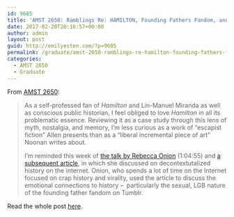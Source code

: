 ```yaml
---
id: 9685
title: 'AMST 2650: Ramblings Re: HAMILTON, Founding Fathers Fandom, and Myth as a Framework(?)'
date: 2017-02-28T20:16:57+00:00
author: admin
layout: post
guid: http://emilyesten.com/?p=9685
permalink: /graduate/amst-2650-ramblings-re-hamilton-founding-fathers-fandom-and-myth-as-a-framework/
categories:
  - AMST 2650
  - Graduate
---
```

From [AMST 2650](http://blogs.brown.edu/amst-2650-s01-spring-2017/):

> As a self-professed fan of _Hamilton_ and Lin-Manuel Miranda as well as conscious public historian, I feel obliged to love _Hamilton_ in all its problematic essence. Reviewing it as a case study through this lens of myth, nostalgia, and memory, I’m less curious as a work of “escapist fiction” Allen presents than as a “liberal incremental piece of art” Noonan writes about.
> 
> I’m reminded this week of [the talk by Rebecca Onion](http://t.umblr.com/redirect?z=https%3A%2F%2Fwww.youtube.com%2Fwatch%3Fv%3DEIvAIyyZSZU&t=YTlhMzBiNWJiOWYzMjYwM2JkNGQzMmZjNDQ4NDAxNjc4ZjI5YjgyYixQT0JEWFNLOQ%3D%3D&b=t%3ABuHYNeU4S-GsP_cqG_AnuA&p=http%3A%2F%2Fthefederalistfreestyle.tumblr.com%2Fpost%252) (1:04:55) and [a subsequent article](http://nymag.com/selectall/2016/03/inside-tumblrs-founding-fathers-fandom.html#comments), in which she discussed on decontextutalized history on the internet. Onion, who spends a lot of time on the Internet focused on crap history and virality, used the article to discuss the emotional connections to history –  particularly the sexual, LGB nature of the founding father fandom on Tumblr.

Read the whole post [here](http://blogs.brown.edu/amst-2650-s01-spring-2017/2017/02/28/ramblings-re-hamilton-founding-fathers-fandom-and-myth-as-a-framework/).
